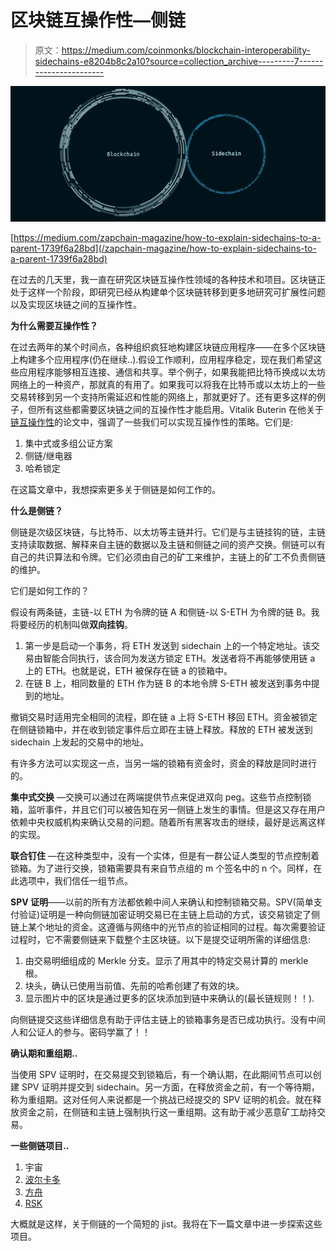 # 区块链互操作性—侧链

> 原文：<https://medium.com/coinmonks/blockchain-interoperability-sidechains-e8204b8c2a10?source=collection_archive---------7----------------------->

![](img/62188a2a7ae42686e3a277db37245e5a.png)

[https://medium.com/zapchain-magazine/how-to-explain-sidechains-to-a-parent-1739f6a28bd](/zapchain-magazine/how-to-explain-sidechains-to-a-parent-1739f6a28bd)

在过去的几天里，我一直在研究区块链互操作性领域的各种技术和项目。区块链正处于这样一个阶段，即研究已经从构建单个区块链转移到更多地研究可扩展性问题以及实现区块链之间的互操作性。

**为什么需要互操作性？**

在过去两年的某个时间点，各种组织疯狂地构建区块链应用程序——在多个区块链上构建多个应用程序(仍在继续..).假设工作顺利，应用程序稳定，现在我们希望这些应用程序能够相互连接、通信和共享。举个例子，如果我能把比特币换成以太坊网络上的一种资产，那就真的有用了。如果我可以将我在比特币或以太坊上的一些交易转移到另一个支持所需延迟和性能的网络上，那就更好了。还有更多这样的例子，但所有这些都需要区块链之间的互操作性才能启用。Vitalik Buterin 在他关于[链互操作性](https://static1.squarespace.com/static/55f73743e4b051cfcc0b02cf/t/5886800ecd0f68de303349b1/1485209617040/Chain+Interoperability.pdf)的论文中，强调了一些我们可以实现互操作性的策略。它们是:

1.  集中式或多组公证方案
2.  侧链/继电器
3.  哈希锁定

在这篇文章中，我想探索更多关于侧链是如何工作的。

**什么是侧链？**

侧链是次级区块链，与比特币、以太坊等主链并行。它们是与主链挂钩的链，主链支持读取数据、解释来自主链的数据以及主链和侧链之间的资产交换。侧链可以有自己的共识算法和令牌。它们必须由自己的矿工来维护，主链上的矿工不负责侧链的维护。

它们是如何工作的？

假设有两条链，主链-以 ETH 为令牌的链 A 和侧链-以 S-ETH 为令牌的链 B。我将要经历的机制叫做**双向挂钩**。

1.  第一步是启动一个事务，将 ETH 发送到 sidechain 上的一个特定地址。该交易由智能合同执行，该合同为发送方锁定 ETH。发送者将不再能够使用链 a 上的 ETH。也就是说，ETH 被保存在链 a 的锁箱中。
2.  在链 B 上，相同数量的 ETH 作为链 B 的本地令牌 S-ETH 被发送到事务中提到的地址。

撤销交易时适用完全相同的流程，即在链 a 上将 S-ETH 移回 ETH。资金被锁定在侧链锁箱中，并在收到锁定事件后立即在主链上释放。释放的 ETH 被发送到 sidechain 上发起的交易中的地址。

有许多方法可以实现这一点，当另一端的锁箱有资金时，资金的释放是同时进行的。

**集中式交换** —交换可以通过在两端提供节点来促进双向 peg。这些节点控制锁箱，监听事件，并且它们可以被告知在另一侧链上发生的事情。但是这又存在用户依赖中央权威机构来确认交易的问题。随着所有黑客攻击的继续，最好是远离这样的实现。

**联合钉住** —在这种类型中，没有一个实体，但是有一群公证人类型的节点控制着锁箱。为了进行交换，锁箱需要具有来自节点组的 m 个签名中的 n 个。同样，在此选项中，我们信任一组节点。

**SPV 证明**——以前的所有方法都依赖中间人来确认和控制锁箱交易。SPV(简单支付验证)证明是一种向侧链加密证明交易已在主链上启动的方式，该交易锁定了侧链上某个地址的资金。这遵循与网络中的光节点的验证相同的过程。每次需要验证过程时，它不需要侧链来下载整个主区块链。以下是提交证明所需的详细信息:

1.  由交易明细组成的 Merkle 分支。显示了用其中的特定交易计算的 merkle 根。
2.  块头，确认已使用当前值、先前的哈希创建了有效的块。
3.  显示图片中的区块是通过更多的区块添加到链中来确认的(最长链规则！！).

向侧链提交这些详细信息有助于评估主链上的锁箱事务是否已成功执行。没有中间人和公证人的参与。密码学赢了！！

**确认期和重组期..**

当使用 SPV 证明时，在交易提交到锁箱后，有一个确认期，在此期间节点可以创建 SPV 证明并提交到 sidechain。另一方面，在释放资金之前，有一个等待期，称为重组期。这对任何人来说都是一个挑战已经提交的 SPV 证明的机会。就在释放资金之前，在侧链和主链上强制执行这一重组期。这有助于减少恶意矿工劫持交易。

**一些侧链项目..**

1.  宇宙
2.  [波尔卡多](https://polkadot.network/)
3.  [方舟](https://ark.io/)
4.  [RSK](https://www.rsk.co/)

大概就是这样，关于侧链的一个简短的 jist。我将在下一篇文章中进一步探索这些项目。